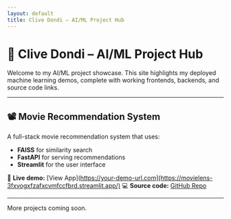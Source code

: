 ```yaml
---
layout: default
title: Clive Dondi – AI/ML Project Hub
---
```


# 🎯 Clive Dondi – AI/ML Project Hub

Welcome to my AI/ML project showcase. This site highlights my deployed machine learning demos, complete with working frontends, backends, and source code links.

---

## 📽️ Movie Recommendation System

A full-stack movie recommendation system that uses:

- **FAISS** for similarity search
- **FastAPI** for serving recommendations
- **Streamlit** for the user interface

🔗 **Live demo:** [View App](https://your-demo-url.com](https://movielens-3fxvogxfzafxcvmfccfbrd.streamlit.app/) 
💻 **Source code:** [GitHub Repo](https://github.com/cdondi/aiml_movie_recommendation)

---

More projects coming soon.
